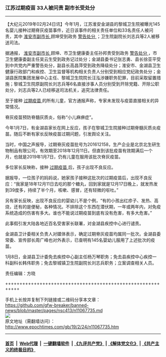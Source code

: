 ### 江苏过期疫苗 33人被问责 副市长受处分
------------------------

<p>
 【大纪元2019年02月24日讯】今年1月，江苏淮安金湖县的黎城卫生院被曝光145名婴儿接种过期脊灰疫苗事件，近日该事件的相关责任单位和33名责任人被问责，其中
 <a href="http://www.epochtimes.com/gb/tag/%E6%B7%AE%E5%AE%89%E5%B8%82%E5%89%AF%E5%B8%82%E9%95%BF.html">
  淮安市副市长
 </a>
 顾坤受到政务
 <a href="http://www.epochtimes.com/gb/tag/%E8%AD%A6%E5%91%8A%E5%A4%84%E5%88%86.html">
  警告处分
 </a>
 ；卫生院副院长刘志兵等2人被移送司法。
</p>
<p>
 据通报，
 <a href="http://www.epochtimes.com/gb/tag/%E6%B7%AE%E5%AE%89%E5%B8%82%E5%89%AF%E5%B8%82%E9%95%BF.html">
  淮安市副市长
 </a>
 顾坤、市卫生健康委主任孙邦贵受到政务
 <a href="http://www.epochtimes.com/gb/tag/%E8%AD%A6%E5%91%8A%E5%A4%84%E5%88%86.html">
  警告处分
 </a>
 ，市卫生健康委副主任吴云生受到政务记过处分；金湖县委书记张志勇、县长徐亚平受到中共党内严重警告处分，副县长高昌萍受到政务降级处分；淮安市、金湖县卫生健康行政部门和疾控、卫生监督等机构相关负责人分别受到相应党纪政务处分；金湖县医院集团发展中心主任、黎城卫生院院长汪泓涉嫌职务犯罪，目前采取留置措施；黎城卫生院原副院长刘志兵等6名直接涉事人员分别受到开除党籍、开除公职处分，刘志兵等2人已经移送司法机关，追究法律责任。
</p>
<p>
 至于接种
 <a href="http://www.epochtimes.com/gb/tag/%E8%BF%87%E6%9C%9F%E7%96%AB%E8%8B%97.html">
  过期疫苗
 </a>
 的所有儿童，官方通报声称，专家未发现与疫苗直接相关的异常情况。
</p>
<p>
 脊灰疫苗预防脊髓灰质炎，俗称“小儿麻痹症”。
</p>
<p>
 今年1月7日，有金湖县家长在网上反应，孩子在黎城卫生院接种过期脊髓灰质炎疫苗。随后不断有家长反映疫苗过期问题，引发舆论关注。
</p>
<p>
 当时，中国之声报导，过期脊灰疫苗批号为201612158，生产企业是北京北生研生物制品有限公司，有效期至2018年12月11日。但直到该批疫苗有效期满后一个月，也就是2019年1月7日，仍有儿童在服用该批次脊灰疫苗。
</p>
<p>
 多位家长反映称，接种
 <a href="http://www.epochtimes.com/gb/tag/%E8%BF%87%E6%9C%9F%E7%96%AB%E8%8B%97.html">
  过期疫苗
 </a>
 后，孩子出现不良反应。
</p>
<p>
 据报导，一位孩子的妈妈说，她家孩子接种这批次的过期疫苗后，出现不良反应：“我家是18年12月11日去吃的那个糖丸，回到家就是12月17日晚上，就发热发到39度多，持续了半个月，咳嗽、感冒，还有轻微的呕吐。”
</p>
<p>
 另有家长反映，出现不良反应的婴幼儿不是个例，“有的小孩出红疹子、发热、高烧，还有的是便秘，各种情况。不排除这个东西在潜伏期，一年或两年内，对免疫系统造成的伤害有多大。谁也不能说过期疫苗到底有没有危害，有多大危害。”
</p>
<p>
 此事假引发大陆各地近百名受害家长联署，对金湖县疾控中心进行谴责。
</p>
<p>
 金湖县卫计委相关负责人对媒体表示，确定过期脊灰疫苗均属同一批次。金湖县委常委、宣传部长周广峰也对外表示，已查明有145名婴幼儿服用了上述批次的疫苗。
</p>
<p>
 1月8日，金湖县卫计委免去疾控中心副主任杨万琴职务；免去县疾控中心疾控一科副科长韩伟职务；免去黎城镇卫生院副院长刘志兵职务；立案调查相关人员。
</p>
<p>
 责任编辑：方晓
</p>

+++++++++++++++++++++++++++++++++++++++++++++++++++++++++++<br/><br/>
手机上长按并复制下列链接或二维码分享本文章：<br/>
https://github.com/gfw-breaker/banned-news/blob/master/pages/nsc413/n11067735.md <br/>
<a href='https://github.com/gfw-breaker/banned-news/blob/master/pages/nsc413/n11067735.md'><img src='https://github.com/gfw-breaker/banned-news/blob/master/pages/nsc413/n11067735.md.png'/></a> <br/>
原文地址（需翻墙访问）：http://www.epochtimes.com/gb/19/2/24/n11067735.htm


------------------------
#### [首页](https://github.com/gfw-breaker/banned-news/blob/master/README.md) &nbsp;|&nbsp; [Web代理](https://github.com/labour-camp/helloworld) &nbsp;|&nbsp; [一键翻墙软件](https://github.com/gfw-breaker/nogfw/blob/master/README.md) &nbsp;| [《九评共产党》](https://github.com/gfw-breaker/9ping.md/blob/master/README.md#九评之一评共产党是什么) | [《解体党文化》](https://github.com/gfw-breaker/jtdwh.md/blob/master/README.md) | [《共产主义的终极目的》](https://github.com/gfw-breaker/gczydzjmd.md/blob/master/README.md)


